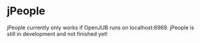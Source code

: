 jPeople
=======

jPeople currently only works if OpenJUB runs on localhost:6969. jPeople is still in development and not finished yet!